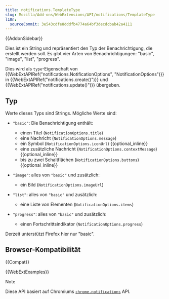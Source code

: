 ```yaml
---
title: notifications.TemplateType
slug: Mozilla/Add-ons/WebExtensions/API/notifications/TemplateType
l10n:
  sourceCommit: 3e543cdfe8dddfb4774a64bf3decdcbab42a4111
---
```


{{AddonSidebar}}

Dies ist ein String und repräsentiert den Typ der Benachrichtigung, die erstellt werden soll. Es gibt vier Arten von Benachrichtigungen: "basic", "image", "list", "progress".

Dies wird als `type`-Eigenschaft von {{WebExtAPIRef("notifications.NotificationOptions", "NotificationOptions")}} in {{WebExtAPIRef("notifications.create()")}} und {{WebExtAPIRef("notifications.update()")}} übergeben.

## Typ

Werte dieses Typs sind Strings. Mögliche Werte sind:

- `"basic"`: Die Benachrichtigung enthält:

  - einen Titel (`NotificationOptions.title`)
  - eine Nachricht (`NotificationOptions.message`)
  - ein Symbol (`NotificationOptions.iconUrl`) {{optional_inline}}
  - eine zusätzliche Nachricht (`NotificationOptions.contextMessage`) {{optional_inline}}
  - bis zu zwei Schaltflächen (`NotificationOptions.buttons`) {{optional_inline}}

- `"image"`: alles von `"basic"` und zusätzlich:

  - ein Bild (`NotificationOptions.imageUrl`)

- `"list"`: alles von `"basic"` und zusätzlich:

  - eine Liste von Elementen (`NotificationOptions.items`)

- `"progress"`: alles von `"basic"` und zusätzlich:
  - einen Fortschrittsindikator (`NotificationOptions.progress`)

Derzeit unterstützt Firefox hier nur "basic".

## Browser-Kompatibilität

{{Compat}}

{{WebExtExamples}}

> [!NOTE]
> Diese API basiert auf Chromiums [`chrome.notifications`](https://developer.chrome.com/docs/extensions/reference/api/notifications) API.
